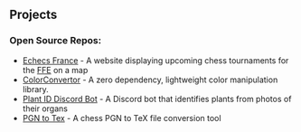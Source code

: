 ## Projects

### Open Source Repos:
- [Echecs France](https://github.com/therealowenrees/echecsfrance) - A website displaying upcoming chess tournaments for the [FFE](https://www.echecs.asso.fr/) on a map
- [ColorConvertor](https://github.com/TheRealOwenRees/colorconverter) - A zero dependency, lightweight color manipulation library.
- [Plant ID Discord Bot](https://github.com/TheRealOwenRees/plantID_discordbot) - A Discord bot that identifies plants from photos of their organs
- [PGN to Tex](https://github.com/TheRealOwenRees/pgn2tex) - A chess PGN to TeX file conversion tool
